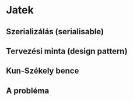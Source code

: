 # Jatek
## Szerializálás (serialisable)
## Tervezési minta (design pattern)
## Kun-Székely bence
## A probléma
